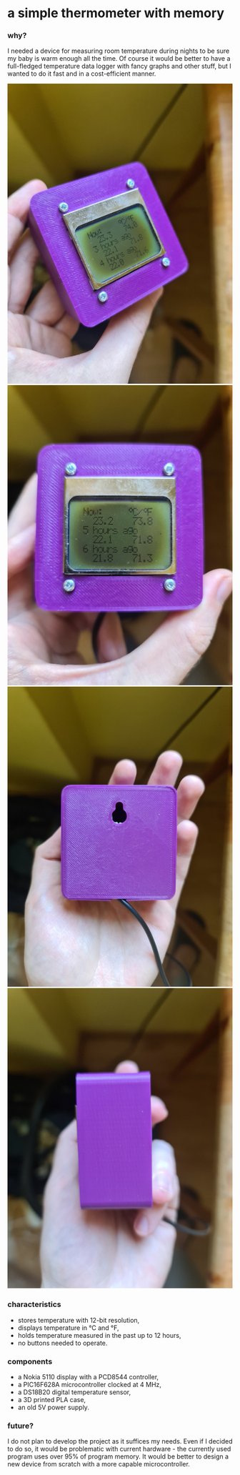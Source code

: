 # a simple thermometer with memory

### why?
I needed a device for measuring room temperature during nights to be sure my baby is warm enough all the time. Of course it would be better to have a full-fledged temperature data logger with fancy graphs and other stuff, but I wanted to do it fast and in a cost-efficient manner.

![angle](img/angle.jpg)
![front](img/front.jpg)
![back](img/back.jpg)
![side](img/side.jpg)

### characteristics
* stores temperature with 12-bit resolution,
* displays temperature in °C and °F,
* holds temperature measured in the past up to 12 hours,
* no buttons needed to operate.

### components
* a Nokia 5110 display with a PCD8544 controller,
* a PIC16F628A microcontroller clocked at 4 MHz,
* a DS18B20 digital temperature sensor,
* a 3D printed PLA case,
* an old 5V power supply.

### future?
I do not plan to develop the project as it suffices my needs. Even if I decided to do so, it would be problematic with current hardware - the currently used program uses over 95% of program memory. It would be better to design a new device from scratch with a more capable microcontroller.
